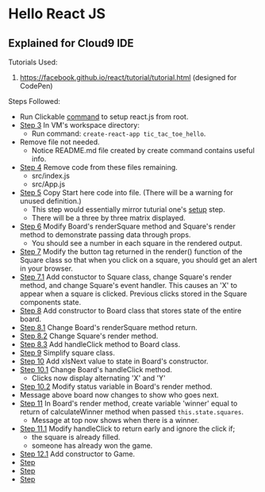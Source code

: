 # Hello React JS

## Explained for Cloud9 IDE

Tutorials Used:

1. https://facebook.github.io/react/tutorial/tutorial.html (designed for CodePen)

Steps Followed:

* Run Clickable [command](https://gist.github.com/BenjaminHaos/ca4cc854aa946b95dde2235d1679d617) to setup react.js from root.
* [Step 3](https://github.com/BenjaminHaos/hello_react_js/commit/965e47f52bf86b5da6308e3366d5b8cfbb9955ec "view commit with this step.") In VM's workspace directory:  
    * Run command: ```create-react-app tic_tac_toe_hello```.
* Remove file not needed.
    * Notice README.md file created by create command contains useful info.
* [Step 4]() Remove code from these files remaining.
    * src/index.js
    * src/App.js
* [Step 5]() Copy Start here code into file. (There will be a warning for unused definition.)
    * This step would essentially mirror tuturial one's [setup](https://facebook.github.io/react/tutorial/tutorial.html#getting-started) step.
    * There will be a three by three matrix displayed.
* [Step 6]() Modify Board's renderSquare method and Square's render method to demonstrate passing data through props.
    * You should see a number in each square in the rendered output.
* [Step 7]() Modify the button tag returned in the render() function of the Square class so that when you click on a square, you should get an alert in your browser.
* [Step 7.1]() Add constuctor to Square class, change Square's render method, and change Square's event handler. This causes an 'X' to appear when a square is clicked. Previous clicks stored in the Square components state.
* [Step 8]() Add constructor to Board class that stores state of the entire board.
* [Step 8.1]() Change Board's renderSquare method return.
* [Step 8.2]() Change Square's render method.
* [Step 8.3]() Add handleClick method to Board class.
* [Step 9]() Simplify square class. 
* [Step 10]() Add xIsNext value to state in Board's constructor.
* [Step 10.1]() Change Board's handleClick method.
    * Clicks now display alternating 'X' and 'Y'
* [Step 10.2]() Modify status variable in Board's render method.
* Message above board now changes to show who goes next.
* [Step 11]() In Board's render method, create variable 'winner' equal to return of calculateWinner method when passed `this.state.squares`. 
    * Message at top now shows when there is a winner.
* [Step 11.1]() Modify handleClick to return early and ignore the click if;
    * the square is already filled.
    * someone has already won the game.
* [Step 12.1]() Add constructor to Game.
* [Step ]() 
* [Step ]() 
* [Step ]() 



